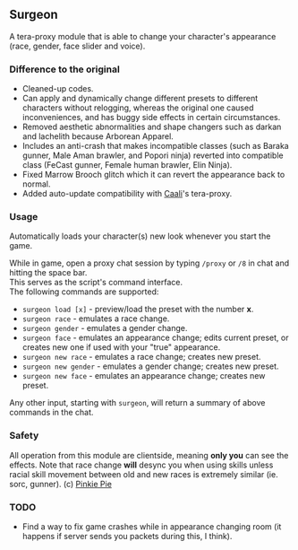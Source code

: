 ## Surgeon  
A tera-proxy module that is able to change your character's appearance (race, gender, face slider and voice).  

### Difference to the original
* Cleaned-up codes.
* Can apply and dynamically change different presets to different characters without relogging, whereas the original one caused inconveniences, and has buggy side effects in certain circumstances.
* Removed aesthetic abnormalities and shape changers such as darkan and lachelith because Arborean Apparel.
* Includes an anti-crash that makes incompatible classes (such as Baraka gunner, Male Aman brawler, and Popori ninja) reverted into compatible class (FeCast gunner, Female human brawler, Elin Ninja).
* Fixed Marrow Brooch glitch which it can revert the appearance back to normal.
* Added auto-update compatibility with [Caali](https://github.com/hackerman-caali)'s tera-proxy.
  
### Usage  
Automatically loads your character(s) new look whenever you start the game.
  
While in game, open a proxy chat session by typing `/proxy` or `/8` in chat and hitting the space bar.  
This serves as the script's command interface.  
The following commands are supported:  

* `surgeon load [x]` - preview/load the preset with the number **x**.
* `surgeon race` - emulates a race change.
* `surgeon gender` - emulates a gender change.
* `surgeon face` - emulates an appearance change; edits current preset, or creates new one if used with your "true" appearance.
* `surgeon new race` - emulates a race change; creates new preset.
* `surgeon new gender` - emulates a gender change; creates new preset.
* `surgeon new face` - emulates an appearance change; creates new preset.
  
Any other input, starting with `surgeon`, will return a summary of above commands in the chat.  
  
### Safety
All operation from this module are clientside, meaning **only you** can see the effects.
Note that race change **will** desync you when using skills unless racial skill movement between old and new races is extremely similar (ie. sorc, gunner). (c) [Pinkie Pie](https://github.com/pinkipi)

### TODO
* Find a way to fix game crashes while in appearance changing room (it happens if server sends you packets during this, I think).
